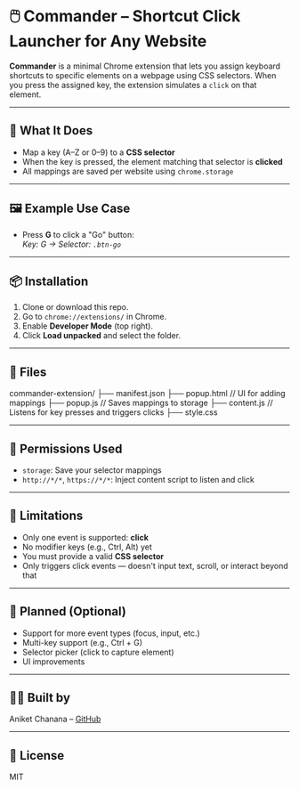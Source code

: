 # 🖱️ Commander – Shortcut Click Launcher for Any Website

**Commander** is a minimal Chrome extension that lets you assign keyboard shortcuts to specific elements on a webpage using CSS selectors. When you press the assigned key, the extension simulates a `click` on that element.

---

## 🔧 What It Does

- Map a key (A–Z or 0–9) to a **CSS selector**
- When the key is pressed, the element matching that selector is **clicked**
- All mappings are saved per website using `chrome.storage`

---

## 🖼️ Example Use Case

- Press **G** to click a "Go" button:  
  _Key: G → Selector: `.btn-go`_

---

## 📦 Installation

1. Clone or download this repo.
2. Go to `chrome://extensions/` in Chrome.
3. Enable **Developer Mode** (top right).
4. Click **Load unpacked** and select the folder.

---

## 📁 Files

commander-extension/
├── manifest.json
├── popup.html // UI for adding mappings
├── popup.js // Saves mappings to storage
├── content.js // Listens for key presses and triggers clicks
├── style.css


---

## 📄 Permissions Used

- `storage`: Save your selector mappings
- `http://*/*`, `https://*/*`: Inject content script to listen and click

---

## 🧪 Limitations

- Only one event is supported: **click**
- No modifier keys (e.g., Ctrl, Alt) yet
- You must provide a valid **CSS selector**
- Only triggers click events — doesn't input text, scroll, or interact beyond that

---

## 🧠 Planned (Optional)

- Support for more event types (focus, input, etc.)
- Multi-key support (e.g., Ctrl + G)
- Selector picker (click to capture element)
- UI improvements

---

## 👨‍💻 Built by

Aniket Chanana – [GitHub](https://github.com/aniketchanana)

---

## 🪪 License

MIT
